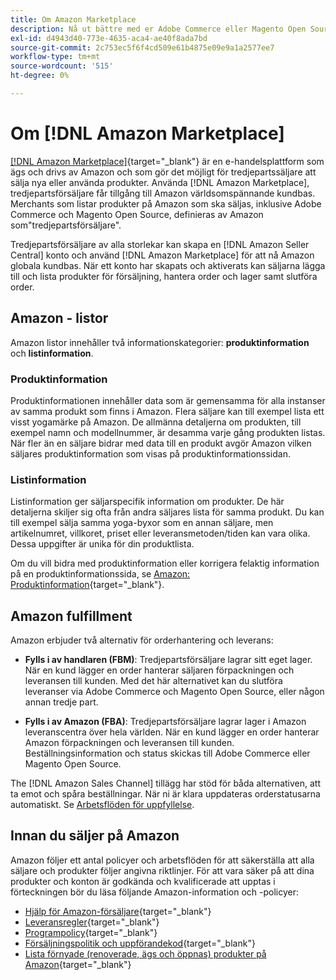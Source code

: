 ```yaml
---
title: Om Amazon Marketplace
description: Nå ut bättre med er Adobe Commerce eller Magento Open Source genom att utnyttja er produktkatalog som listningar på Amazon Marketplace.
exl-id: d4943d40-773e-4635-aca4-ae40f8ada7bd
source-git-commit: 2c753ec5f6f4cd509e61b4875e09e9a1a2577ee7
workflow-type: tm+mt
source-wordcount: '515'
ht-degree: 0%

---
```


# Om [!DNL Amazon Marketplace]

[[!DNL Amazon Marketplace]](https://sell.amazon.com/){target="_blank"} är en e-handelsplattform som ägs och drivs av Amazon och som gör det möjligt för tredjepartssäljare att sälja nya eller använda produkter. Använda [!DNL Amazon Marketplace], tredjepartsförsäljare får tillgång till Amazon världsomspännande kundbas. Merchants som listar produkter på Amazon som ska säljas, inklusive Adobe Commerce och Magento Open Source, definieras av Amazon som&quot;tredjepartsförsäljare&quot;.

Tredjepartsförsäljare av alla storlekar kan skapa en [!DNL Amazon Seller Central] konto och använd [!DNL Amazon Marketplace] för att nå Amazon globala kundbas. När ett konto har skapats och aktiverats kan säljarna lägga till och lista produkter för försäljning, hantera order och lager samt slutföra order.

## Amazon - listor

Amazon listor innehåller två informationskategorier: **produktinformation** och **listinformation**.

### Produktinformation

Produktinformationen innehåller data som är gemensamma för alla instanser av samma produkt som finns i Amazon. Flera säljare kan till exempel lista ett visst yogamärke på Amazon. De allmänna detaljerna om produkten, till exempel namn och modellnummer, är desamma varje gång produkten listas. När fler än en säljare bidrar med data till en produkt avgör Amazon vilken säljares produktinformation som visas på produktinformationssidan.

### Listinformation

Listinformation ger säljarspecifik information om produkter. De här detaljerna skiljer sig ofta från andra säljares lista för samma produkt. Du kan till exempel sälja samma yoga-byxor som en annan säljare, men artikelnumret, villkoret, priset eller leveransmetoden/tiden kan vara olika. Dessa uppgifter är unika för din produktlista.

Om du vill bidra med produktinformation eller korrigera felaktig information på en produktinformationssida, se [Amazon: Produktinformation](https://sellercentral.amazon.com/gp/help/external/200335450){target="_blank"}.

## Amazon fulfillment

Amazon erbjuder två alternativ för orderhantering och leverans:

- **Fylls i av handlaren (FBM)**: Tredjepartsförsäljare lagrar sitt eget lager. När en kund lägger en order hanterar säljaren förpackningen och leveransen till kunden. Med det här alternativet kan du slutföra leveranser via Adobe Commerce och Magento Open Source, eller någon annan tredje part.

- **Fylls i av Amazon (FBA)**: Tredjepartsförsäljare lagrar lager i Amazon leveranscentra över hela världen. När en kund lägger en order hanterar Amazon förpackningen och leveransen till kunden. Beställningsinformation och status skickas till Adobe Commerce eller Magento Open Source.

The [!DNL Amazon Sales Channel] tillägg har stöd för båda alternativen, att ta emot och spåra beställningar. När ni är klara uppdateras orderstatusarna automatiskt. Se [Arbetsflöden för uppfyllelse](./fulfillment-workflows.md).

## Innan du säljer på Amazon

Amazon följer ett antal policyer och arbetsflöden för att säkerställa att alla säljare och produkter följer angivna riktlinjer. För att vara säker på att dina produkter och konton är godkända och kvalificerade att upptas i förteckningen bör du läsa följande Amazon-information och -policyer:

- [Hjälp för Amazon-försäljare](https://sellercentral.amazon.com/gp/help/external/help-page.html?itemID=2&amp;language=en_US/){target="_blank"}
- [Leveransregler](https://sellercentral.amazon.com/gp/help/external/201901620?language=en-US){target="_blank"}
- [Programpolicy](https://sellercentral.amazon.com/gp/help/external/521?language=en-US){target="_blank"}
- [Försäljningspolitik och uppförandekod](https://sellercentral.amazon.com/gp/help/external/1801?language=en-US){target="_blank"}
- [Lista förnyade (renoverade, ägs och öppnas) produkter på Amazon](https://sell.amazon.com/programs/renewed){target="_blank"}
